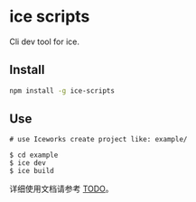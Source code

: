 # ice scripts

Cli dev tool for ice.

## Install

```bash
npm install -g ice-scripts
```

## Use

```
# use Iceworks create project like: example/

$ cd example
$ ice dev
$ ice build
```

详细使用文档请参考 [TODO]()。